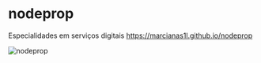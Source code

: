 # nodeprop
Especialidades em serviços digitais
https://marcianas1l.github.io/nodeprop

![nodeprop](imagens/node.gif)
